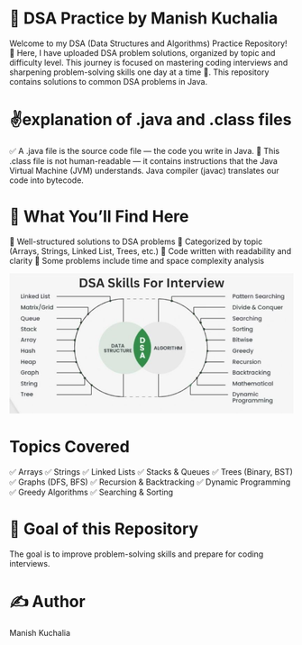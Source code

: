 # 📘 DSA  Practice by Manish Kuchalia
Welcome to my DSA (Data Structures and Algorithms) Practice Repository! 🚀
Here, I have uploaded  DSA problem solutions, organized by topic and difficulty level.
This journey is focused on mastering coding interviews and sharpening problem-solving skills one day at a time 💪.
This repository contains solutions to common DSA problems in Java.

# ✌️explanation of .java and .class files
✅ A .java file is the source code file — the code you write in Java.
🧠 This .class file is not human-readable — it contains instructions that the Java Virtual Machine (JVM) understands.
    Java compiler (javac) translates our code into bytecode.

# 📌 What You’ll Find Here
🔹 Well-structured solutions to DSA problems
🔹 Categorized by topic (Arrays, Strings, Linked List, Trees, etc.)
🔹 Code written with readability and clarity
🔹 Some problems include time and space complexity analysis

![image alt](https://github.com/manishkuchalia12/-DataStructures-Algorithms-/blob/0e9794935eadd48cd62b44ea091beb4c23dc577a/DSA%20img.jpeg)

#  Topics Covered
✅ Arrays
✅ Strings
✅ Linked Lists
✅ Stacks & Queues 
✅ Trees (Binary, BST)
✅ Graphs (DFS, BFS)
✅ Recursion & Backtracking
✅ Dynamic Programming
✅ Greedy Algorithms
✅ Searching & Sorting

# 🧠 Goal of this Repository
The goal is to improve problem-solving skills and prepare for coding interviews.

# ✍️ Author
Manish Kuchalia
